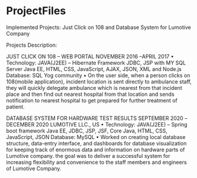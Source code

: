 # ProjectFiles
Implemented Projects: Just Click on 108 and Database System for Lumotive Company

Projects Description:


JUST CLICK ON 108 – WEB PORTAL                 NOVEMBER 2016 –APRIL 2017
•	Technology: JAVA(J2EE) – Hibernate Framework
                                        JDBC, JSP with MY SQL Server
                                        Java EE, HTML, CSS, JavaScript, AJAX, JSON, XML and Node.js
                                        Database: SQL Yog community
•	On the user side, when a person clicks on 108(mobile application), incident location is sent directly to ambulance staff, they will quickly delegate ambulance which is nearest from that incident place and then find out nearest hospital from that location and sends notification to nearest hospital to get prepared for further treatment of patient.


DATABASE SYSTEM FOR HARDWARE TEST RESULTS     SEPTEMBER 2020 –DECEMBER 2020
LUMOTIVE LLC., US
•	Technology: JAVA(J2EE) – Spring boot framework
                           Java EE, JDBC, JSP, JSF, 
                           Core Java, HTML, CSS, JavaScript, JSON
                           Database:  MySQL 
•	Worked on creating local database structure, data-entry interface, and dashboards for database visualization for keeping track of enormous data and information on hardware parts of Lumotive company. the goal was to deliver a successful system for increasing flexibility and convenience to the staff members and engineers of Lumotive Company.
